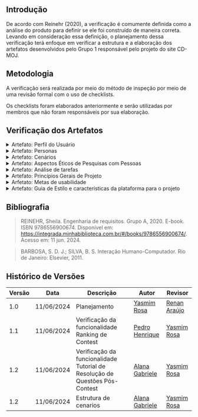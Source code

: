 ## Introdução

De acordo com Reinehr (2020), a verificação é comumente definida como a análise do produto para definir se ele foi construído de maneira correta. Levando em consideração essa definição, o planejamento dessa verificação terá enfoque em verificar a estrutura e a elaboração dos artefatos desenvolvidos pelo Grupo 1 responsável pelo projeto do site CD-MOJ.

## Metodologia

A verificação será realizada por meio do método de inspeção por meio de uma revisão formal com o uso de checklists.

Os checklists foram elaborados anteriormente e serão utilizadas por membros que não foram responsáveis por sua elaboração.

## Verificação dos Artefatos

<details>
<summary>Artefato: Perfil do Usuário </summary>
O responsável pela verificação deste artefato é o <b>Gustavo Alves</b> o checklist foi elaborado pelo <b>Renan Araújo</b>

<h2> Checklist </h2>
<p> Na tabela 1, está o checklist com suas devidas respostas: </p>

<font size="2"><p style="text-align: center"> Tabela 1 - Checklist de Verificação do Perfil do Usuário </font>

<table>
  <thead>
    <tr>
      <th>Questão</th>
      <th>Resposta (Sim / Não / Incompleto)</th>
    </tr>
  </thead>
  <tbody>
    <tr>
      <td>1. É citado sobre quais foram os instrumentos utilizados para a avaliação? (questionários, roteiros de entrevista, etc.)</d>
      <td>Sim</td>
    </tr>
    <tr>
      <td>2. As informações a serem descobertas sobre o usuário incluem: quem são? seus objetivos? características de interesse como nível de instrução, atividades principais, faixa étaria, entre outros? </td>
      <td>Sim</td>
    </tr>
    <tr>
      <td>3. As respostas dos usuários foram analisadas para identificar padrões e tendências comuns?</td>
      <td>Sim</td>
    </tr>
    <tr>
      <td>4. O perfil dos participantes elaborado é coerente as informações obtidas? </td>
      <td>Sim</td>
    </tr>
    <tr>
      <td>5. As questões éticas relacionadas aos participantes foram abordadas?</td>
      <td>Não</td>
    </tr>
    <tr>
      <td>6. O propósito e uso posterior do perfil do usuário são definidos? </td>
      <td>Não</td>
    </tr>
    <tr>
      <td>7. A construção do artefato inclui introdução, bibliografia e histório de versões?</td>
      <td>Sim</td>
    </tr>
  </tbody>
</table>

<font size="2"><p style="text-align: center">Fonte: <a href=""> Renan Araújo </a></p></font>

<h2>Sugestões de Melhoria</h2>

<p> É importante ressaltar se as questões éticas foram abordadas, propor sobre como esses dados serão usados posteriormente, ao citar os resultados, reformular as perguntas para fazer afirmações sobre o questionário feito aos usuários.</p>

<h3> Vídeo da Verificação </h3>
<iframe width="560" height="315" src="https://www.youtube.com/embed/zW_6Cy2yBqs?si=p3wqTZUuMfVCUaI0" title="YouTube video player" frameborder="0" allow="accelerometer; autoplay; clipboard-write; encrypted-media; gyroscope; picture-in-picture; web-share" referrerpolicy="strict-origin-when-cross-origin" allowfullscreen></iframe>

</details>

<details>
<summary>Artefato: Personas </summary>

O responsável pela verificação deste artefato é o <b>Marco Tulio</b> o checklist foi elaborado pela <b>Yasmim Rosa</b>

<h2> Checklist </h2>
<p> Na tabela 2, está o checklist com suas devidas respostas: </p>

<font size="2"><p style="text-align: center"> Tabela 2 - Checklist de Verificação das Personas </font>

<table>
  <thead>
    <tr>
      <th>Questão</th>
      <th>Resposta (Sim / Não / Incompleto)</th>
    </tr>
  </thead>
  <tbody>
    <tr>
      <td>1. A quantidade de personas elaboradas foi justificada? </td>
      <td>Sim</td>
    </tr>
    <tr>
      <td>2. A elaboração das personas é coerente com o definido pelo perfil do usuário? </td>
      <td>Sim</td>
    </tr>
    <tr>
      <td>3. Cada persona possui informações que caracterizam sua identidade como nome e sobrenome como também uma foto que a torne mais realista?</td>
      <td>Sim</td>
    </tr>
    <tr>
      <td>4. As personas possuem objetivos, habilidades, tarefas, relacionamentos, requisitos e expectativas definidas? </td>
      <td>Sim</td>
    </tr>
    <tr>
      <td>5. As questões éticas relacionadas aos participantes foram abordadas?</td>
      <td>Não</td>
    </tr>
    <tr>
      <td>6. É informado para qual propósito as personas serão utilizadas no decorrer do projeto? </td>
      <td>Sim</td>
    </tr>
  </tbody>
</table>

<font size="2"><p style="text-align: center">Fonte: <a href=""> Yasmim Rosa </a></p></font>

<h2>Sugestões de Melhoria</h2>

<p> O artefato foi bem desenvolvido, portanto não há sugestões de melhoria </p>

</details>

<details>
<summary>Artefato: Cenários </summary>
O responsável pela verificação deste artefato é são todos os membros da equipe ( Alana Gabriele, Gustavo Alves, Marco Tulio, Renan Araújo, Pedro Henrique ) incluido a pessoa responsável pela elaboração do checklist (Renan Araújo).

<h2> Funcionalidade: Rastreamento de Ônibus em Tempo Real - Yasmim Rosa  </h2>
<h2> Checklist </h2>
<p> Na tabela 3, está o checklist com suas devidas respostas: </p>

<font size="2"><p style="text-align: center"> Tabela 3 - Checklist de Verificação do cenário Rastreamento de Ônibus em Tempo Real </font>

<table>
  <thead>
    <tr>
      <th>Questão</th>
      <th>Resposta (Sim / Não / Incompleto)</th>
      <th>Rastreabilidade<th>
      <th>Captura de Tela<th>
    </tr>
  </thead>
  <tbody>
    <tr>
      <td>1. O cenário contém atores ? </td>
      <td></td>
      <td>Item 8.3 Página 172, SIMONE DINIZ JUNQUEIRO BARBOSA, BRUNO SANTANA DA SILVA, Interação Humano-Computador, 1a. Edição.</td>
      <td></td>
      <td> <a href="../prints/cenarios_1.png">Página 172</a> </td>
    </tr>
    <tr>
    <td>2. O cenário contém objetivos?  </td>
      <td></td>
      <td>Item 8.3 Página 172, SIMONE DINIZ JUNQUEIRO BARBOSA, BRUNO SANTANA DA SILVA, Interação Humano-Computador, 1a. Edição.</td>
      <td></td>
      <td> <a href="../prints/cenarios_2.png">Página 172</a> </td>
      <td></td>
    </tr>
    <tr>
      <td>3. O cenário contém um título auto-explicativo?   </td>
      <td></td>
      <td>Item 8.3 Página 172, SIMONE DINIZ JUNQUEIRO BARBOSA, BRUNO SANTANA DA SILVA, Interação Humano-Computador, 1a. Edição.</td>
      <td></td>
      <td> <a href="../prints/cenarios_3.png">Página 172</a> </td>
      <td></td>
    </tr>
    <tr>
      <td>4. O cenário inclui características do ator?   </td>
      <td></td>
      <td>Item 8.3 Página 172, SIMONE DINIZ JUNQUEIRO BARBOSA, BRUNO SANTANA DA SILVA, Interação Humano-Computador, 1a. Edição.</td>
      <td></td>
      <td> <a href="../prints/cenarios_4.png">Página 172</a> </td>
      <td></td>
    </tr>
    <tr>
     <td>5. O cenário contém planejamento?    </td>
      <td></td>
      <td>Item 8.3 Página 175, SIMONE DINIZ JUNQUEIRO BARBOSA, BRUNO SANTANA DA SILVA, Interação Humano-Computador, 1a. Edição.</td>
      <td></td>
      <td> <a href="../prints/cenarios_5.png">Página 175</a> </td>
      <td></td>
    </tr>
    <tr>
       <td>6. O cenário contém ações?    </td>
      <td></td>
      <td>Item 8.3 Página 175, SIMONE DINIZ JUNQUEIRO BARBOSA, BRUNO SANTANA DA SILVA, Interação Humano-Computador, 1a. Edição.</td>
      <td></td>
      <td> <a href="../prints/cenarios_6.png">Página 175</a> </td>
      <td></td>
    </tr>
    <tr>
     <td>7. O cenário contém avaliação ?    </td>
      <td></td>
      <td>Item 8.3 Página 175, SIMONE DINIZ JUNQUEIRO BARBOSA, BRUNO SANTANA DA SILVA, Interação Humano-Computador, 1a. Edição.</td>
      <td></td>
      <td> <a href="../prints/cenarios_7.png">Página 175</a> </td>
      <td></td>
    </tr>
    <tr>
     <td>8. O cenário contém ambiente ?  </td>
      <td></td>
      <td>Item 8.3 Página 175, SIMONE DINIZ JUNQUEIRO BARBOSA, BRUNO SANTANA DA SILVA, Interação Humano-Computador, 1a. Edição.</td>
      <td></td>
      <td> <a href="../prints/cenarios_8.png">Página 175</a> </td>
      <td></td>
    </tr>
  </tbody>
</table>

<font size="2"><p style="text-align: center">Fonte: <a href=""> Yasmim Rosa </a></p></font>

<h2>Sugestões de Melhoria</h2>

<p></p>

<h3> Vídeo da Verificação </h3>
<!-- iframe aqui -->

<h2> Funcionalidade: Compartilhamento de Trajetos - Pedro Henrique </h2>
<h2> Checklist </h2>
<p> Na tabela 3, está o checklist com suas devidas respostas: </p>

<font size="2"><p style="text-align: center"> Tabela 4 - Checklist de Verificação do cenário Compartilhamento de Trajetos </font>

<table>
  <thead>
    <tr>
      <th>Questão</th>
      <th>Resposta (Sim / Não / Incompleto)</th>
      <th>Rastreabilidade<th>
      <th>Captura de Tela<th>
    </tr>
  </thead>
  <tbody>
    <tr>
      <td>1. O cenário contém atores ? </td>
      <td></td>
      <td>Item 8.3 Página 172, SIMONE DINIZ JUNQUEIRO BARBOSA, BRUNO SANTANA DA SILVA, Interação Humano-Computador, 1a. Edição.</td>
      <td></td>
      <td> <a href="../prints/cenarios_1.png">Página 172</a> </td>
    </tr>
    <tr>
    <td>2. O cenário contém objetivos?  </td>
      <td></td>
      <td>Item 8.3 Página 172, SIMONE DINIZ JUNQUEIRO BARBOSA, BRUNO SANTANA DA SILVA, Interação Humano-Computador, 1a. Edição.</td>
      <td></td>
      <td> <a href="../prints/cenarios_2.png">Página 172</a> </td>
      <td></td>
    </tr>
    <tr>
      <td>3. O cenário contém um título auto-explicativo?   </td>
      <td></td>
      <td>Item 8.3 Página 172, SIMONE DINIZ JUNQUEIRO BARBOSA, BRUNO SANTANA DA SILVA, Interação Humano-Computador, 1a. Edição.</td>
      <td></td>
      <td> <a href="../prints/cenarios_3.png">Página 172</a> </td>
      <td></td>
    </tr>
    <tr>
      <td>4. O cenário inclui características do ator?   </td>
      <td></td>
      <td>Item 8.3 Página 172, SIMONE DINIZ JUNQUEIRO BARBOSA, BRUNO SANTANA DA SILVA, Interação Humano-Computador, 1a. Edição.</td>
      <td></td>
      <td> <a href="../prints/cenarios_4.png">Página 172</a> </td>
      <td></td>
    </tr>
    <tr>
     <td>5. O cenário contém planejamento?    </td>
      <td></td>
      <td>Item 8.3 Página 175, SIMONE DINIZ JUNQUEIRO BARBOSA, BRUNO SANTANA DA SILVA, Interação Humano-Computador, 1a. Edição.</td>
      <td></td>
      <td> <a href="../prints/cenarios_5.png">Página 175</a> </td>
      <td></td>
    </tr>
    <tr>
       <td>6. O cenário contém ações?    </td>
      <td></td>
      <td>Item 8.3 Página 175, SIMONE DINIZ JUNQUEIRO BARBOSA, BRUNO SANTANA DA SILVA, Interação Humano-Computador, 1a. Edição.</td>
      <td></td>
      <td> <a href="../prints/cenarios_6.png">Página 175</a> </td>
      <td></td>
    </tr>
    <tr>
     <td>7. O cenário contém avaliação ?    </td>
      <td></td>
      <td>Item 8.3 Página 175, SIMONE DINIZ JUNQUEIRO BARBOSA, BRUNO SANTANA DA SILVA, Interação Humano-Computador, 1a. Edição.</td>
      <td></td>
      <td> <a href="../prints/cenarios_7.png">Página 175</a> </td>
      <td></td>
    </tr>
    <tr>
     <td>8. O cenário contém ambiente ?  </td>
      <td></td>
      <td>Item 8.3 Página 175, SIMONE DINIZ JUNQUEIRO BARBOSA, BRUNO SANTANA DA SILVA, Interação Humano-Computador, 1a. Edição.</td>
      <td></td>
      <td> <a href="../prints/cenarios_8.png">Página 175</a> </td>
      <td></td>
    </tr>
  </tbody>
</table>

<font size="2"><p style="text-align: center">Fonte: <a href=""> Pedro Henrique </a></p></font>

<h2>Sugestões de Melhoria</h2>

<p></p>

<h3> Vídeo da Verificação </h3>
<!-- iframe aqui -->

<h2> Funcionalidade: Histórico de passagens compradas - Renan Araújo </h2>
<h2> Checklist </h2>
<p> Na tabela 3, está o checklist com suas devidas respostas: </p>

<font size="2"><p style="text-align: center"> Tabela 5 - Checklist de Verificação do cenário Histórico de passagens compradas </font>

<table>
  <thead>
    <tr>
      <th>Questão</th>
      <th>Resposta (Sim / Não / Incompleto)</th>
      <th>Rastreabilidade<th>
      <th>Captura de Tela<th>
    </tr>
  </thead>
  <tbody>
    <tr>
      <td>1. O cenário contém atores ? </td>
      <td></td>
      <td>Item 8.3 Página 172, SIMONE DINIZ JUNQUEIRO BARBOSA, BRUNO SANTANA DA SILVA, Interação Humano-Computador, 1a. Edição.</td>
      <td></td>
      <td> <a href="../prints/cenarios_1.png">Página 172</a> </td>
    </tr>
    <tr>
    <td>2. O cenário contém objetivos?  </td>
      <td></td>
      <td>Item 8.3 Página 172, SIMONE DINIZ JUNQUEIRO BARBOSA, BRUNO SANTANA DA SILVA, Interação Humano-Computador, 1a. Edição.</td>
      <td></td>
      <td> <a href="../prints/cenarios_2.png">Página 172</a> </td>
      <td></td>
    </tr>
    <tr>
      <td>3. O cenário contém um título auto-explicativo?   </td>
      <td></td>
      <td>Item 8.3 Página 172, SIMONE DINIZ JUNQUEIRO BARBOSA, BRUNO SANTANA DA SILVA, Interação Humano-Computador, 1a. Edição.</td>
      <td></td>
      <td> <a href="../prints/cenarios_3.png">Página 172</a> </td>
      <td></td>
    </tr>
    <tr>
      <td>4. O cenário inclui características do ator?   </td>
      <td></td>
      <td>Item 8.3 Página 172, SIMONE DINIZ JUNQUEIRO BARBOSA, BRUNO SANTANA DA SILVA, Interação Humano-Computador, 1a. Edição.</td>
      <td></td>
      <td> <a href="../prints/cenarios_4.png">Página 172</a> </td>
      <td></td>
    </tr>
    <tr>
     <td>5. O cenário contém planejamento?    </td>
      <td></td>
      <td>Item 8.3 Página 175, SIMONE DINIZ JUNQUEIRO BARBOSA, BRUNO SANTANA DA SILVA, Interação Humano-Computador, 1a. Edição.</td>
      <td></td>
      <td> <a href="../prints/cenarios_5.png">Página 175</a> </td>
      <td></td>
    </tr>
    <tr>
       <td>6. O cenário contém ações?    </td>
      <td></td>
      <td>Item 8.3 Página 175, SIMONE DINIZ JUNQUEIRO BARBOSA, BRUNO SANTANA DA SILVA, Interação Humano-Computador, 1a. Edição.</td>
      <td></td>
      <td> <a href="../prints/cenarios_6.png">Página 175</a> </td>
      <td></td>
    </tr>
    <tr>
     <td>7. O cenário contém avaliação ?    </td>
      <td></td>
      <td>Item 8.3 Página 175, SIMONE DINIZ JUNQUEIRO BARBOSA, BRUNO SANTANA DA SILVA, Interação Humano-Computador, 1a. Edição.</td>
      <td></td>
      <td> <a href="../prints/cenarios_7.png">Página 175</a> </td>
      <td></td>
    </tr>
    <tr>
     <td>8. O cenário contém ambiente ?  </td>
      <td></td>
      <td>Item 8.3 Página 175, SIMONE DINIZ JUNQUEIRO BARBOSA, BRUNO SANTANA DA SILVA, Interação Humano-Computador, 1a. Edição.</td>
      <td></td>
      <td> <a href="../prints/cenarios_8.png">Página 175</a> </td>
      <td></td>
    </tr>
  </tbody>
</table>

<font size="2"><p style="text-align: center">Fonte: <a href=""> Renan Araújo </a></p></font>

<h2>Sugestões de Melhoria</h2>

<p></p>

<h3> Vídeo da Verificação </h3>
<!-- iframe aqui -->

<h2> Funcionalidade: Acúmulo de Pontos por Trajeto - Alana Gabriele </h2>
<h2> Checklist </h2>
<p> Na tabela 3, está o checklist com suas devidas respostas: </p>

<font size="2"><p style="text-align: center"> Tabela 6 - Checklist de Verificação do Acúmulo de Pontos por Trajeto </font>

<table>
  <thead>
    <tr>
      <th>Questão</th>
      <th>Resposta (Sim / Não / Incompleto)</th>
      <th>Rastreabilidade<th>
      <th>Captura de Tela<th>
    </tr>
  </thead>
  <tbody>
    <tr>
      <td>1. O cenário contém atores ? </td>
      <td>Sim</td>
      <td>Item 8.3 Página 172, SIMONE DINIZ JUNQUEIRO BARBOSA, BRUNO SANTANA DA SILVA, Interação Humano-Computador, 1a. Edição.</td>
      <td></td>
      <td> <a href="../prints/cenarios_1.png">Página 172</a> </td>
    </tr>
    <tr>
    <td>2. O cenário contém objetivos?  </td>
      <td>Sim</td>
      <td>Item 8.3 Página 172, SIMONE DINIZ JUNQUEIRO BARBOSA, BRUNO SANTANA DA SILVA, Interação Humano-Computador, 1a. Edição.</td>
      <td></td>
      <td> <a href="../prints/cenarios_2.png">Página 172</a> </td>
      <td></td>
    </tr>
    <tr>
      <td>3. O cenário contém um título auto-explicativo?   </td>
      <td>Sim</td>
      <td>Item 8.3 Página 172, SIMONE DINIZ JUNQUEIRO BARBOSA, BRUNO SANTANA DA SILVA, Interação Humano-Computador, 1a. Edição.</td>
      <td></td>
      <td> <a href="../prints/cenarios_3.png">Página 172</a> </td>
      <td></td>
    </tr>
    <tr>
      <td>4. O cenário inclui características do ator?   </td>
      <td>Sim</td>
      <td>Item 8.3 Página 172, SIMONE DINIZ JUNQUEIRO BARBOSA, BRUNO SANTANA DA SILVA, Interação Humano-Computador, 1a. Edição.</td>
      <td></td>
      <td> <a href="../prints/cenarios_4.png">Página 172</a> </td>
      <td></td>
    </tr>
    <tr>
     <td>5. O cenário contém planejamento?    </td>
      <td>Sim</td>
      <td>Item 8.3 Página 175, SIMONE DINIZ JUNQUEIRO BARBOSA, BRUNO SANTANA DA SILVA, Interação Humano-Computador, 1a. Edição.</td>
      <td></td>
      <td> <a href="../prints/cenarios_5.png">Página 175</a> </td>
      <td></td>
    </tr>
    <tr>
       <td>6. O cenário contém ações?    </td>
      <td>Sim</td>
      <td>Item 8.3 Página 175, SIMONE DINIZ JUNQUEIRO BARBOSA, BRUNO SANTANA DA SILVA, Interação Humano-Computador, 1a. Edição.</td>
      <td></td>
      <td> <a href="../prints/cenarios_6.png">Página 175</a> </td>
      <td></td>
    </tr>
    <tr>
     <td>7. O cenário contém avaliação ?    </td>
      <td>Sim</td>
      <td>Item 8.3 Página 175, SIMONE DINIZ JUNQUEIRO BARBOSA, BRUNO SANTANA DA SILVA, Interação Humano-Computador, 1a. Edição.</td>
      <td></td>
      <td> <a href="../prints/cenarios_7.png">Página 175</a> </td>
      <td></td>
    </tr>
    <tr>
     <td>8. O cenário contém ambiente ?  </td>
      <td>Não</td>
      <td>Item 8.3 Página 175, SIMONE DINIZ JUNQUEIRO BARBOSA, BRUNO SANTANA DA SILVA, Interação Humano-Computador, 1a. Edição.</td>
      <td></td>
      <td> <a href="../prints/cenarios_8.png">Página 175</a> </td>
      <td></td>
    </tr>
  </tbody>
</table>

<font size="2"><p style="text-align: center">Fonte: <a href=""> Alana Gabriele </a></p></font>

<h2>Sugestões de Melhoria</h2>

<p> Adicionar o ambiente do cenário.</p>

<h3> Vídeo da Verificação </h3>
<iframe width="560" height="315" src="https://www.youtube.com/embed/ndbmxhkUcCQ?si=_vXSg4NdplWIAD5Z" title="YouTube video player" frameborder="0" allow="accelerometer; autoplay; clipboard-write; encrypted-media; gyroscope; picture-in-picture; web-share" referrerpolicy="strict-origin-when-cross-origin" allowfullscreen></iframe>

<h2> Funcionalidade: Acompanhar compra de passagem - Marco Tulio</h2>
<h2> Checklist </h2>
<p> Na tabela 3, está o checklist com suas devidas respostas: </p>

<font size="2"><p style="text-align: center"> Tabela 7 - Checklist de Verificação do cenário Acompanhar compra de passagem </font>

<table>
  <thead>
    <tr>
      <th>Questão</th>
      <th>Resposta (Sim / Não / Incompleto)</th>
      <th>Rastreabilidade<th>
      <th>Captura de Tela<th>
    </tr>
  </thead>
  <tbody>
    <tr>
      <td>1. O cenário contém atores ? </td>
      <td></td>
      <td>Item 8.3 Página 172, SIMONE DINIZ JUNQUEIRO BARBOSA, BRUNO SANTANA DA SILVA, Interação Humano-Computador, 1a. Edição.</td>
      <td></td>
      <td> <a href="../prints/cenarios_1.png">Página 172</a> </td>
    </tr>
    <tr>
    <td>2. O cenário contém objetivos?  </td>
      <td></td>
      <td>Item 8.3 Página 172, SIMONE DINIZ JUNQUEIRO BARBOSA, BRUNO SANTANA DA SILVA, Interação Humano-Computador, 1a. Edição.</td>
      <td></td>
      <td> <a href="../prints/cenarios_2.png">Página 172</a> </td>
      <td></td>
    </tr>
    <tr>
      <td>3. O cenário contém um título auto-explicativo?   </td>
      <td></td>
      <td>Item 8.3 Página 172, SIMONE DINIZ JUNQUEIRO BARBOSA, BRUNO SANTANA DA SILVA, Interação Humano-Computador, 1a. Edição.</td>
      <td></td>
      <td> <a href="../prints/cenarios_3.png">Página 172</a> </td>
      <td></td>
    </tr>
    <tr>
      <td>4. O cenário inclui características do ator?   </td>
      <td></td>
      <td>Item 8.3 Página 172, SIMONE DINIZ JUNQUEIRO BARBOSA, BRUNO SANTANA DA SILVA, Interação Humano-Computador, 1a. Edição.</td>
      <td></td>
      <td> <a href="../prints/cenarios_4.png">Página 172</a> </td>
      <td></td>
    </tr>
    <tr>
     <td>5. O cenário contém planejamento?    </td>
      <td></td>
      <td>Item 8.3 Página 175, SIMONE DINIZ JUNQUEIRO BARBOSA, BRUNO SANTANA DA SILVA, Interação Humano-Computador, 1a. Edição.</td>
      <td></td>
      <td> <a href="../prints/cenarios_5.png">Página 175</a> </td>
      <td></td>
    </tr>
    <tr>
       <td>6. O cenário contém ações?    </td>
      <td></td>
      <td>Item 8.3 Página 175, SIMONE DINIZ JUNQUEIRO BARBOSA, BRUNO SANTANA DA SILVA, Interação Humano-Computador, 1a. Edição.</td>
      <td></td>
      <td> <a href="../prints/cenarios_6.png">Página 175</a> </td>
      <td></td>
    </tr>
    <tr>
     <td>7. O cenário contém avaliação ?    </td>
      <td></td>
      <td>Item 8.3 Página 175, SIMONE DINIZ JUNQUEIRO BARBOSA, BRUNO SANTANA DA SILVA, Interação Humano-Computador, 1a. Edição.</td>
      <td></td>
      <td> <a href="../prints/cenarios_7.png">Página 175</a> </td>
      <td></td>
    </tr>
    <tr>
     <td>8. O cenário contém ambiente ?  </td>
      <td></td>
      <td>Item 8.3 Página 175, SIMONE DINIZ JUNQUEIRO BARBOSA, BRUNO SANTANA DA SILVA, Interação Humano-Computador, 1a. Edição.</td>
      <td></td>
      <td> <a href="../prints/cenarios_8.png">Página 175</a> </td>
      <td></td>
    </tr>
  </tbody>
</table>

<font size="2"><p style="text-align: center">Fonte: <a href=""> Marco Tulio </a></p></font>

<h2>Sugestões de Melhoria</h2>

<p></p>

<h3> Vídeo da Verificação </h3>
<!-- iframe aqui -->

<h2> Funcionalidade: Comprar passagem - Gustavo Alves </h2>
<h2> Checklist </h2>
<p> Na tabela 3, está o checklist com suas devidas respostas: </p>

<font size="2"><p style="text-align: center"> Tabela 8 - Checklist de Verificação do cenário Comprar passagem </font>

<table>
  <thead>
    <tr>
      <th>Questão</th>
      <th>Resposta (Sim / Não / Incompleto)</th>
      <th>Rastreabilidade<th>
      <th>Captura de Tela<th>
    </tr>
  </thead>
  <tbody>
    <tr>
      <td>1. O cenário contém atores ? </td>
      <td></td>
      <td>Item 8.3 Página 172, SIMONE DINIZ JUNQUEIRO BARBOSA, BRUNO SANTANA DA SILVA, Interação Humano-Computador, 1a. Edição.</td>
      <td></td>
      <td> <a href="../prints/cenarios_1.png">Página 172</a> </td>
    </tr>
    <tr>
    <td>2. O cenário contém objetivos?  </td>
      <td></td>
      <td>Item 8.3 Página 172, SIMONE DINIZ JUNQUEIRO BARBOSA, BRUNO SANTANA DA SILVA, Interação Humano-Computador, 1a. Edição.</td>
      <td></td>
      <td> <a href="../prints/cenarios_2.png">Página 172</a> </td>
      <td></td>
    </tr>
    <tr>
      <td>3. O cenário contém um título auto-explicativo?   </td>
      <td></td>
      <td>Item 8.3 Página 172, SIMONE DINIZ JUNQUEIRO BARBOSA, BRUNO SANTANA DA SILVA, Interação Humano-Computador, 1a. Edição.</td>
      <td></td>
      <td> <a href="../prints/cenarios_3.png">Página 172</a> </td>
      <td></td>
    </tr>
    <tr>
      <td>4. O cenário inclui características do ator?   </td>
      <td></td>
      <td>Item 8.3 Página 172, SIMONE DINIZ JUNQUEIRO BARBOSA, BRUNO SANTANA DA SILVA, Interação Humano-Computador, 1a. Edição.</td>
      <td></td>
      <td> <a href="../prints/cenarios_4.png">Página 172</a> </td>
      <td></td>
    </tr>
    <tr>
     <td>5. O cenário contém planejamento?    </td>
      <td></td>
      <td>Item 8.3 Página 175, SIMONE DINIZ JUNQUEIRO BARBOSA, BRUNO SANTANA DA SILVA, Interação Humano-Computador, 1a. Edição.</td>
      <td></td>
      <td> <a href="../prints/cenarios_5.png">Página 175</a> </td>
      <td></td>
    </tr>
    <tr>
       <td>6. O cenário contém ações?    </td>
      <td></td>
      <td>Item 8.3 Página 175, SIMONE DINIZ JUNQUEIRO BARBOSA, BRUNO SANTANA DA SILVA, Interação Humano-Computador, 1a. Edição.</td>
      <td></td>
      <td> <a href="../prints/cenarios_6.png">Página 175</a> </td>
      <td></td>
    </tr>
    <tr>
     <td>7. O cenário contém avaliação ?    </td>
      <td></td>
      <td>Item 8.3 Página 175, SIMONE DINIZ JUNQUEIRO BARBOSA, BRUNO SANTANA DA SILVA, Interação Humano-Computador, 1a. Edição.</td>
      <td></td>
      <td> <a href="../prints/cenarios_7.png">Página 175</a> </td>
      <td></td>
    </tr>
    <tr>
     <td>8. O cenário contém ambiente ?  </td>
      <td></td>
      <td>Item 8.3 Página 175, SIMONE DINIZ JUNQUEIRO BARBOSA, BRUNO SANTANA DA SILVA, Interação Humano-Computador, 1a. Edição.</td>
      <td></td>
      <td> <a href="../prints/cenarios_8.png">Página 175</a> </td>
      <td></td>
    </tr>
  </tbody>
</table>

<font size="2"><p style="text-align: center">Fonte: <a href=""> Gustavo Alves</a></p></font>

<h2>Sugestões de Melhoria</h2>

<p></p>

<h3> Vídeo da Verificação </h3>
<!-- iframe aqui -->
</details>

<details>
    <summary>Artefato: Aspectos Éticos de Pesquisas com Pessoas </summary>

O responsável pela verificação deste artefato é o <b>Gustavo Alves</b> o checklist foi elaborado pelo <b>Renan Araújo</b>

<h2> Checklist </h2>
<p> Na tabela 3, está o checklist com suas devidas respostas: </p>

<font size="2"><p style="text-align: center"> Tabela 9 - Checklist de Verificação dos Aspectos Éticos de Pesquisas com Pessoas </font>

  <table>
  <thead>
    <tr>
      <th>Questão</th>
      <th>Resposta (Sim / Não / Incompleto)</th>
    </tr>
  </thead>
  <tbody>
    <tr>
      <td>1. Os aspectos éticos são apresentados levando em consideração os 4 princípios da Resolução No 466/2012 do Conselho Nacional de Saúde?</td>
      <td>Sim</td>
    </tr>
    <tr>
      <td>2. É explicado a aplicabilidade dos aspectos éticos no projeto?</td>
      <td>Sim</td>
    </tr>
    <tr>
      <td>3. O Termo de Consentimento Livre e Esclarecido (TCLE) é apresentado?</td>
      <td>Sim</td>
    </tr>
    <tr>
      <td>4. O TCLE apresentado informa ao participante seus direitos, a motivação da pesquisa e a finalidade da coleta de dados? </td>
      <td>Sim</td>
    </tr>
    <tr>
      <td>5. É informado em quais etapas ou atividades o TCLE será introduzido ao participante? </td>
      <td>Sim</td>
    </tr>
    <tr>
      <td>6. A construção do artefato inclui introdução, bibliografia e histório de versões?</td>
      <td>Sim</td>
    </tr>
  </tbody>
</table>

<font size="2"><p style="text-align: center">Fonte: <a href=""> Renan Araújo </a></p></font>

<h2>Sugestões de Melhoria</h2>

<p> Citar sobre quais são as diretrizes para o termo de consentimento.</p>

</details>

<details>
    <summary> Artefato: Análise de tarefas </summary>
    O responsável pela verificação deste artefato é são todos os membros da equipe ( <b> Alana Gabriele, Gustavo Alves, Marco Tulio, Renan Araújo, Pedro Henrique </b>) incluido a pessoa responsável pela elaboração do checklist (<b>Yasmim Rosa</b>).

    Cada membro ficou com uma das seis funcionalidades:

<h2> Funcionalidade: Submissão de Problema - Yasmim Rosa </h2>

<h3> Checklist </h3>
<p> Na tabela 4, está o checklist com suas devidas respostas: </p>

<font size="2"><p style="text-align: center"> Tabela 10 - Checklist de Verificação de Submissão de Problema </font>

  <table>
  <thead>
    <tr>
      <th>Questão</th>
      <th>Resposta (Sim / Não / Incompleto)</th>
    </tr>
  </thead>
  <tbody>
    <tr>
      <td>1. O objetivo do usuário é bem definido e alcançado ao fim da tarefa?</td>
      <td>Sim</td>
    </tr>
    <tr>
      <td>2. As tarefas realizadas são justificáveis? (Possuem porquês e consequências relacionadas)
      </td>
      <td>Sim</td>
    </tr>
    <tr>
      <td>3. O plano, conjunto de subobjetivos do HTA, são elaborados de forma que sua necessidade é clara para alcançar o objetivo final?
      </td>
      <td>Incompleto</td>
    </tr>
    <tr>
      <td>4. O plano (HTA) possui relações que suportam o objetivo final e é finalizado com uma operação?</td>
      <td>Não</td>
    </tr>
    <tr>
      <td>5. No método GOMS, possui os elementos característicos? Objetivos, operadores, métodos e regras de seleção.
      </td>
      <td>Incompleto</td>
    </tr>
    <tr>
      <td>6. O GOMS contém uma descrição detalhada do conhecimento necessário para realizar a tarefa?</td>
      <td>Incompleto</td>
    </tr>
    <tr>
      <td>7. É possível, por meio do GOMS, visualizar os procedimentos necessários para realizar a tarefa em um computador?
</td>
      <td>Sim</td>
    </tr>
  </tbody>
</table>

<font size="2"><p style="text-align: center">Fonte: <a href=""> Yasmim Rosa </a></p></font>

<h3> Sugestões de Melhoria </h3>
<p>No HTA, as relações são incompatíveis com o declarado, por exemplo "Selecionar problema" é indicado como uma tarefa finalizada depois de duas sub-tarefas sequenciais contudo não há e isso se repete nas demais tarefas, então realizar esse ajuste é necessário para ficar mais coerente. A numeração também é incoerente ela deve ser relacionada a suas sub-tarefas.</p>
<p>No GOMS, não foi definido qual variação foi utilizada, além disso não há métodos no GOMS da tarefa além de ser pouco detalhado.</p>

<h3>Vídeo da Verificação</h3>

<iframe width="560" height="315" src="https://www.youtube.com/embed/R7Ry33nfm2A?si=c70hB9HftjimzTre" title="YouTube video player" frameborder="0" allow="accelerometer; autoplay; clipboard-write; encrypted-media; gyroscope; picture-in-picture; web-share" referrerpolicy="strict-origin-when-cross-origin" allowfullscreen></iframe>

<h2> Funcionalidade: Tutorial de Resolução de Questões Pós-Contest - Alana Gabriele </h2>

<h3> Checklist </h3>
    <p> Na tabela 5, está o checklist com suas devidas respostas: </p>

<font size="2"><p style="text-align: center"> Tabela 11 - Checklist de Verificação de Tutorial de Resolução de Questões Pós-Contest </font>

  <table>
  <thead>
    <tr>
      <th>Questão</th>
      <th>Resposta (Sim / Não / Incompleto)</th>
    </tr>
  </thead>
  <tbody>
    <tr>
      <td>1. O objetivo do usuário é bem definido e alcançado ao fim da tarefa?</td>
      <td>Sim</td>
    </tr>
    <tr>
      <td>2. As tarefas realizadas são justificáveis? (Possuem porquês e consequências relacionadas)
      </td>
      <td>Sim</td>
    </tr>
    <tr>
      <td>3. O plano, conjunto de subobjetivos do HTA, são elaborados de forma que sua necessidade é clara para alcançar o objetivo final?
      </td>
      <td>Sim</td>
    </tr>
    <tr>
      <td>4. O plano (HTA) possui relações que suportam o objetivo final e é finalizado com uma operação?</td>
      <td>Sim</td>
    </tr>
    <tr>
      <td>5. No método GOMS, possui os elementos característicos? Objetivos, operadores, métodos e regras de seleção.
      </td>
      <td>Incompleto</td>
    </tr>
    <tr>
      <td>6. O GOMS contém uma descrição detalhada do conhecimento necessário para realizar a tarefa?</td>
      <td>Incompleto</td>
    </tr>
    <tr>
      <td>7. É possível, por meio do GOMS, visualizar os procedimentos necessários para realizar a tarefa em um computador?
</td>
      <td>Sim</td>
    </tr>
  </tbody>
</table>

<font size="2"><p style="text-align: center">Fonte: <a href=""> Yasmim Rosa </a></p></font>

<h3>Sugestões de Melhoria</h3>
<p> Detalhar mais o GOMS e a descrição</p>

<h2> Funcionalidade: Verificação de Submissões - Marco Tulio </h2>

<h3> Checklist </h3>
    <p> Na tabela 6, está o checklist com suas devidas respostas: </p>

<font size="2"><p style="text-align: center"> Tabela 12 - Checklist de Verificação de Verificação de Submissões </font>

  <table>
  <thead>
    <tr>
      <th>Questão</th>
      <th>Resposta (Sim / Não / Incompleto)</th>
    </tr>
  </thead>
  <tbody>
    <tr>
      <td>1. O objetivo do usuário é bem definido e alcançado ao fim da tarefa?</td>
      <td>Sim</td>
    </tr>
    <tr>
      <td>2. As tarefas realizadas são justificáveis? (Possuem porquês e consequências relacionadas)
      </td>
      <td>Sim</td>
    </tr>
    <tr>
      <td>3. O plano, conjunto de subobjetivos do HTA, são elaborados de forma que sua necessidade é clara para alcançar o objetivo final?
      </td>
      <td>Sim</td>
    </tr>
    <tr>
      <td>4. O plano (HTA) possui relações que suportam o objetivo final e é finalizado com uma operação?</td>
      <td>Sim</td>
    </tr>
    <tr>
      <td>5. No método GOMS, possui os elementos característicos? Objetivos, operadores, métodos e regras de seleção.
      </td>
      <td>Incompleto</td>
    </tr>
    <tr>
      <td>6. O GOMS contém uma descrição detalhada do conhecimento necessário para realizar a tarefa?</td>
      <td>Incompleto</td>
    </tr>
    <tr>
      <td>7. É possível, por meio do GOMS, visualizar os procedimentos necessários para realizar a tarefa em um computador?
</td>
      <td>Sim</td>
    </tr>
  </tbody>
</table>

<font size="2"><p style="text-align: center">Fonte: <a href=""> Yasmim Rosa </a></p></font>

<h3> Sugestões de Melhoria </h3>
<p> O artefato foi bem desenvolvido, portanto não há sugestões de melhoria </p>

<h2> Funcionalidade: Ranking de Contest - Pedro Henrique </h2>

<h3> Checklist </h3>
    <p> Na tabela 7, está o checklist com suas devidas respostas: </p>

<font size="2"><p style="text-align: center"> Tabela 13 - Checklist de Verificação de Ranking de Contest </font>

  <table>
  <thead>
    <tr>
      <th>Questão</th>
      <th>Resposta (Sim / Não / Incompleto)</th>
    </tr>
  </thead>
  <tbody>
    <tr>
      <td>1. O objetivo do usuário é bem definido e alcançado ao fim da tarefa?</td>
      <td>Sim</td>
    </tr>
    <tr>
      <td>2. As tarefas realizadas são justificáveis? (Possuem porquês e consequências relacionadas)
      </td>
      <td>Sim</td>
    </tr>
    <tr>
      <td>3. O plano, conjunto de subobjetivos do HTA, são elaborados de forma que sua necessidade é clara para alcançar o objetivo final?
      </td>
      <td>Sim</td>
    </tr>
    <tr>
      <td>4. O plano (HTA) possui relações que suportam o objetivo final e é finalizado com uma operação?</td>
      <td>Sim</td>
    </tr>
    <tr>
      <td>5. No método GOMS, possui os elementos característicos? Objetivos, operadores, métodos e regras de seleção.
      </td>
      <td>Sim</td>
    </tr>
    <tr>
      <td>6. O GOMS contém uma descrição detalhada do conhecimento necessário para realizar a tarefa?</td>
      <td>Incompleto</td>
    </tr>
    <tr>
      <td>7. É possível, por meio do GOMS, visualizar os procedimentos necessários para realizar a tarefa em um computador?
</td>
      <td>Sim</td>
    </tr>
  </tbody>
</table>

<font size="2"><p style="text-align: center">Fonte: <a href=""> Yasmim Rosa </a></p></font>

<h3> Sugestões de Melhoria </h3>
<p>Poderia especificar um pouco mais em "Calcular pontos", por exemplo citar as formas possíveis de calcular e também quais critérios são utilizados.</p>

<h3> Vídeo da Verificação </h3>
<iframe width="560" height="315" src="https://www.youtube.com/embed/-I6vyUNglG8?si=1I81U1So4LvcXMC1" title="YouTube video player" frameborder="0" allow="accelerometer; autoplay; clipboard-write; encrypted-media; gyroscope; picture-in-picture; web-share" referrerpolicy="strict-origin-when-cross-origin" allowfullscreen></iframe>

<h2> Funcionalidade: Criação de Problema - Gustavo Alves</h2>

<h3> Checklist </h3>
    <p> Na tabela 8, está o checklist com suas devidas respostas: </p>

<font size="2"><p style="text-align: center"> Tabela 14 - Checklist de Verificação de Criação de Problema </font>

  <table>
  <thead>
    <tr>
      <th>Questão</th>
      <th>Resposta (Sim / Não / Incompleto)</th>
    </tr>
  </thead>
  <tbody>
    <tr>
      <td>1. O objetivo do usuário é bem definido e alcançado ao fim da tarefa?</td>
      <td>Sim</td>
    </tr>
    <tr>
      <td>2. As tarefas realizadas são justificáveis? (Possuem porquês e consequências relacionadas)
      </td>
      <td>Sim</td>
    </tr>
    <tr>
      <td>3. O plano, conjunto de subobjetivos do HTA, são elaborados de forma que sua necessidade é clara para alcançar o objetivo final?
      </td>
      <td>Sim</td>
    </tr>
    <tr>
      <td>4. O plano (HTA) possui relações que suportam o objetivo final e é finalizado com uma operação?</td>
      <td>Sim</td>
    </tr>
    <tr>
      <td>5. No método GOMS, possui os elementos característicos? Objetivos, operadores, métodos e regras de seleção.
      </td>
      <td>Incompleto</td>
    </tr>
    <tr>
      <td>6. O GOMS contém uma descrição detalhada do conhecimento necessário para realizar a tarefa?</td>
      <td>Incompleto</td>
    </tr>
    <tr>
      <td>7. É possível, por meio do GOMS, visualizar os procedimentos necessários para realizar a tarefa em um computador?
</td>
      <td>Sim</td>
    </tr>
  </tbody>
</table>

<font size="2"><p style="text-align: center">Fonte: <a href=""> Yasmim Rosa </a></p></font>

<h3> Sugestões de Melhoria </h3>
<p>Poderia incluir uma aba de revisão das informações.</p>

<h2> Funcionalidade: Criação de Contest - Renan Araújo </h2>

<h3> Checklist </h3>
    <p> Na tabela 9, está o checklist com suas devidas respostas: </p>

<font size="2"><p style="text-align: center"> Tabela 15 - Checklist de Verificação de Criação de Contest </font>

  <table>
  <thead>
    <tr>
      <th>Questão</th>
      <th>Resposta (Sim / Não / Incompleto)</th>
    </tr>
  </thead>
  <tbody>
    <tr>
      <td>1. O objetivo do usuário é bem definido e alcançado ao fim da tarefa?</td>
      <td>Sim</td>
    </tr>
    <tr>
      <td>2. As tarefas realizadas são justificáveis? (Possuem porquês e consequências relacionadas)
      </td>
      <td>Sim</td>
    </tr>
    <tr>
      <td>3. O plano, conjunto de subobjetivos do HTA, são elaborados de forma que sua necessidade é clara para alcançar o objetivo final?
      </td>
      <td>Sim</td>
    </tr>
    <tr>
      <td>4. O plano (HTA) possui relações que suportam o objetivo final e é finalizado com uma operação?</td>
      <td>Sim</td>
    </tr>
    <tr>
      <td>5. No método GOMS, possui os elementos característicos? Objetivos, operadores, métodos e regras de seleção.
      </td>
      <td>Incompleto</td>
    </tr>
    <tr>
      <td>6. O GOMS contém uma descrição detalhada do conhecimento necessário para realizar a tarefa?</td>
      <td>Incompleto</td>
    </tr>
    <tr>
      <td>7. É possível, por meio do GOMS, visualizar os procedimentos necessários para realizar a tarefa em um computador?
</td>
      <td>Sim</td>
    </tr>
  </tbody>
</table>

<font size="2"><p style="text-align: center">Fonte: <a href=""> Yasmim Rosa </a></p></font>

<h3> Sugestões de Melhoria </h3>
<p>Detalhar mais o GOMS</p>

</details>

<details>
    <summary>Artefato: Princípios Gerais de Projeto  </summary>

O responsável pela verificação deste artefato é o <b>Pedro Henrique</b> o checklist foi elaborado pela <b>Yasmim Rosa</b>

  <h2> Checklist </h2>
  <p> Na tabela 10, está o checklist com suas devidas respostas: </p>

<font size="2"><p style="text-align: center"> Tabela 16 - Checklist de Verificação dos Princípios Gerais de Projeto </font>

  <table>
  <thead>
    <tr>
      <th>Questão</th>
      <th>Resposta (Sim / Não / Incompleto)</th>
    </tr>
  </thead>
  <tbody>
    <tr>
      <td>1. Os princípios levantados incluem os seguintes tópicos? Correspondência com as expectativas dos usuários; Simplicidade nas estruturas das tarefas; Equilíbrio entre controle e liberdade do usuário; Consistência e padronização; promoção da eficiência do usuário; Antecipação das necessidades do usuário;Visibilidade e reconhecimento; Conteúdo relevante e expressão adequada; e projeto para erros.</td>
      <td>Sim</td>
    </tr>
    <tr>
      <td>2. A apresentação dos princípios levantados segue um padrão coerente, ou seja, que permite clareza sobre a necessidade, transparece seu uso (ou não) e seus impactos na jornada do usuário?</td>
      <td>Sim</td>
    </tr>
    <tr>
      <td>3. Para cada princípio, foram indicados sua aplicação no site ou infração justificados por meio de figuras, vídeos, etc?</td>
      <td>Sim</td>
    </tr>
    <tr>
      <td>4. A construção do artefato inclui introdução, bibliografia e histório de versões?</td>
      <td>Sim</td>
    </tr>
  </tbody>
</table>

<font size="2"><p style="text-align: center">Fonte: <a href=""> Yasmim Rosa </a></p></font>

  <h2>Sugestões de Melhoria</h2>

<p></p>

</details>

<details>
    <summary> Arfetato: Metas de usabilidade </summary>
O responsável pela verificação deste artefato é o <b>Renan Araújo</b> o checklist foi elaborado pelo <b>Marco Tulio </b>

  <h2> Checklist </h2>
  <p> Na tabela 11, está o checklist com suas devidas respostas: </p>

<font size="2"><p style="text-align: center"> Tabela 17 - Checklist de Verificação de Metas de usabilidade </font>

<table>
  <thead>
    <tr>
      <th>Questão</th>
      <th>Resposta (Sim / Não / Incompleto)</th>
    </tr>
  </thead>
  <tbody>
    <tr>
      <td>1. Metas de usabilidade são coerente com o perfil do usuário?</td>
      <td>Sim</td>
    </tr>
    <tr>
      <td>2. Verifica se a interface atinge as expectivas dos usuários?</td>
      <td>Sim</td>
    </tr>
    <tr>
      <td>3. Tem a verificação se as metas de
usabilidade foram atingidas? </td>
      <td>Sim</td>
    </tr>
    <tr>
      <td>4.Fala sobre proteção dos dados dos
usuários? </td>
      <td>Sim</td>
    </tr>
    <tr>
      <td>5.Facilita a realização rápida das tarefas? </td>
      <td>Sim</td>
    </tr>
    <tr>
      <td>6.A construção do artefato inclui introdução, bibliografia e histório de versões? </td>
      <td>Sim</td>
    </tr>
  </tbody>
</table>

<font size="2"><p style="text-align: center">Fonte: <a href=""> Marco Tulio </a></p></font>

<h2>Sugestões de Melhoria</h2>

<p> Incluir exemplos práticos mais detalhados que ilustrem como cada meta de usabilidade pode ser aplicada na plataforma. </p>

<h3>Vídeo da Verificação</h3>

<iframe width="560" height="315" src="https://www.youtube.com/embed/4D9M3RIuC6s?si=xGdLy3q59BZryLm3" title="YouTube video player" frameborder="0" allow="accelerometer; autoplay; clipboard-write; encrypted-media; gyroscope; picture-in-picture; web-share" referrerpolicy="strict-origin-when-cross-origin" allowfullscreen></iframe>

</details>

<details>
    <summary> Artefato: Guia de Estilo e características da plataforma para o projeto </summary>
O responsável pela verificação deste artefato é o <b>Renan Araújo</b> o checklist foi elaborado pela <b>Alana Gabriele</b>

<h2> Checklist </h2>
  <p> Na tabela 12, está o checklist com suas devidas respostas: </p>

<font size="2"><p style="text-align: center"> Tabela 18 - Checklist de Verificação de Guia de Estilo e características da plataforma para o projeto </font>

  <table>
  <thead>
    <tr>
      <th>Questão</th>
      <th>Resposta (Sim / Não / Incompleto)</th>
    </tr>
  </thead>
  <tbody>
    <tr>
      <td>1. A introdução inclui orientações sobre como utilizar e manter o guia de estilo?
      </td>
      <td>Sim</td>
    </tr>
    <tr>
      <td>2. O guia de estilo aborda de maneira detalhada a disposição espacial, janelas, tipografia símbolos não tipográficos, cores e animações?</td>
      <td>Sim</td>
    </tr>
    <tr>
      <td>3. O guia de estilo define um vocabulário e padrões claros, incluindo terminologia, tipos de telas para tarefas comuns e sequências de diálogos?
    </td>
      <td>Sim</td>
    </tr>
    <tr>
      <td>4. O guia de estilo identifica claramente o público-alvo? </td>
      <td>Sim</td>
    </tr>
    <tr>
      <td>5. O guia de estilo inclui diretrizes sobre os estilos de interação, a seleção de estilos e o uso de aceleradores como teclas de atalho?
     </td>
      <td>Sim</td>
    </tr>
    <tr>
      <td>6. A construção do artefato inclui introdução, bibliografia e histório de versões? </td>
      <td>Sim</td>
    </tr>
  </tbody>
</table>

<font size="2"><p style="text-align: center">Fonte: <a href=""> Alana Gabriele </a></p></font>

<h2>Sugestões de Melhoria</h2>
<p> De maneira geral, o artefato foi bem construído mas os elementos de interface poderiam terem tido mais destaque e com fotos epecíficas para cada um o que iria ajudar a ter uma visualização e entendimento melhores. </p>

</details>

## Bibliografia

> REINEHR, Sheila. Engenharia de requisitos. Grupo A, 2020. E-book. ISBN 9786556900674. Disponível em: https://integrada.minhabiblioteca.com.br/#/books/9786556900674/. Acesso em: 11 jun. 2024.

> BARBOSA, S. D. J.; SILVA, B. S. Interação Humano-Computador. Rio de Janeiro: Elsevier, 2011.

## Histórico de Versões

| Versão | Data       | Descrição                                                                   | Autor                                              | Revisor                                      |
| ------ | ---------- | --------------------------------------------------------------------------- | -------------------------------------------------- | -------------------------------------------- |
| 1.0    | 11/06/2024 | Planejamento                                                                | [Yasmim Rosa](https://github.com/yaskisoba)        | [Renan Araújo](https://github.com/renantfm4) |
| 1.1    | 11/06/2024 | Verificação da funcionalidade Ranking de Contest                            | [Pedro Henrique](https://github.com/)              | [Yasmim Rosa](https://github.com/)           |
| 1.2    | 11/06/2024 | Verificação da funcionalidade Tutorial de Resolução de Questões Pós-Contest | [Alana Gabriele](https://github.com/alanagabriele) | [Yasmim Rosa](https://github.com/)           |
| 1.2    | 11/06/2024 | Estrutura de cenarios                                                       | [Alana Gabriele](https://github.com/alanagabriele) | [Yasmim Rosa](https://github.com/)           |
